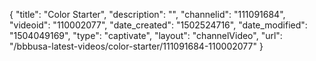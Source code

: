 {
    "title": "Color Starter",
    "description": "",
    "channelid": "111091684",
    "videoid": "110002077",
    "date_created": "1502524716",
    "date_modified": "1504049169",
    "type": "captivate",
    "layout": "channelVideo",
    "url": "\/bbbusa-latest-videos\/color-starter\/111091684-110002077"
}